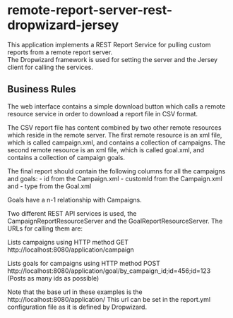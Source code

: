 remote-report-server-rest-dropwizard-jersey
===========================================
This application implements a REST Report Service for pulling custom reports from a remote report server.   
The Dropwizard framework is used for setting the server and the Jersey client for calling the services.

Business Rules
---------------
The web interface contains a simple download button which calls a remote resource service in order to download a report file in CSV format. 

The CSV report file has content combined by two other remote resources which reside in the remote server.
The first remote resource is an xml file, which is called campaign.xml, and contains a collection of campaigns.
The second remote resource is an xml file, which is called goal.xml, and contains a collection of campaign goals.

The final report should contain the following columns for all the campaigns and goals:
	-	id from the Campaign.xml
	-	customId from the Campaign.xml and
	-	type from the Goal.xml

Goals have a n-1 relationship with Campaigns.

Two different REST API services is used, the CampaignReportResourceServer and the GoalReportResourceServer.
The URLs for calling them are:

Lists campaigns using HTTP method GET
http://localhost:8080/application/campaign

Lists goals for campaigns using HTTP method POST
http://localhost:8080/application/goal/by_campaign_id;id=456;id=123 (Posts as many ids as possible)

Note that the base url in these examples is the http://localhost:8080/application/
This url can be set in the report.yml configuration file as it is defined by Dropwizard.
